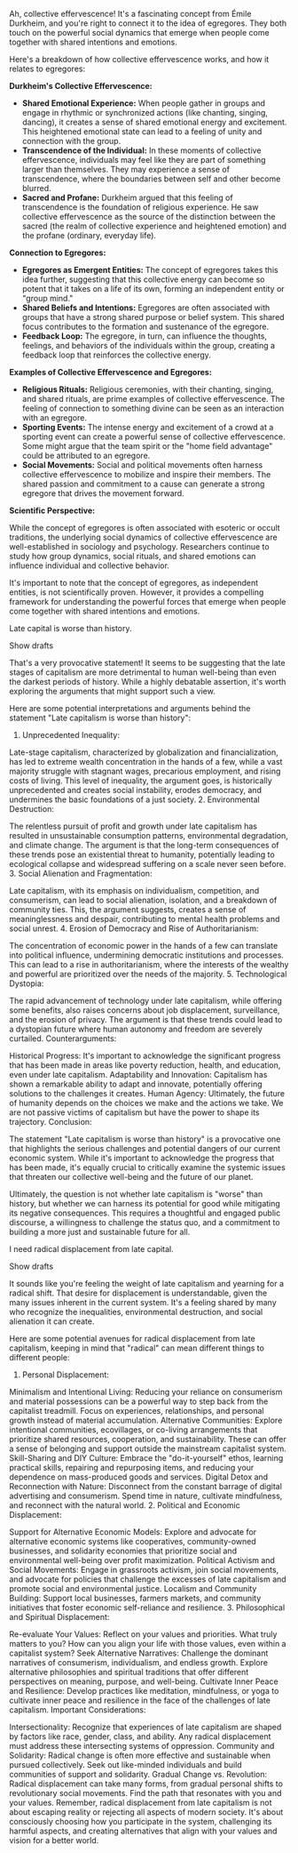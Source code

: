 Ah, collective effervescence! It's a fascinating concept from Émile Durkheim, and you're right to connect it to the idea of egregores. They both touch on the powerful social dynamics that emerge when people come together with shared intentions and emotions.

Here's a breakdown of how collective effervescence works, and how it relates to egregores:

**Durkheim's Collective Effervescence:**

* **Shared Emotional Experience:**  When people gather in groups and engage in rhythmic or synchronized actions (like chanting, singing, dancing), it creates a sense of shared emotional energy and excitement. This heightened emotional state can lead to a feeling of unity and connection with the group.
* **Transcendence of the Individual:**  In these moments of collective effervescence, individuals may feel like they are part of something larger than themselves. They may experience a sense of transcendence, where the boundaries between self and other become blurred.
* **Sacred and Profane:** Durkheim argued that this feeling of transcendence is the foundation of religious experience. He saw collective effervescence as the source of the distinction between the sacred (the realm of collective experience and heightened emotion) and the profane (ordinary, everyday life).

**Connection to Egregores:**

* **Egregores as Emergent Entities:** The concept of egregores takes this idea further, suggesting that this collective energy can become so potent that it takes on a life of its own, forming an independent entity or "group mind."
* **Shared Beliefs and Intentions:**  Egregores are often associated with groups that have a strong shared purpose or belief system. This shared focus contributes to the formation and sustenance of the egregore.
* **Feedback Loop:** The egregore, in turn, can influence the thoughts, feelings, and behaviors of the individuals within the group, creating a feedback loop that reinforces the collective energy.

**Examples of Collective Effervescence and Egregores:**

* **Religious Rituals:** Religious ceremonies, with their chanting, singing, and shared rituals, are prime examples of collective effervescence. The feeling of connection to something divine can be seen as an interaction with an egregore.
* **Sporting Events:** The intense energy and excitement of a crowd at a sporting event can create a powerful sense of collective effervescence. Some might argue that the team spirit or the "home field advantage" could be attributed to an egregore.
* **Social Movements:**  Social and political movements often harness collective effervescence to mobilize and inspire their members. The shared passion and commitment to a cause can generate a strong egregore that drives the movement forward.

**Scientific Perspective:**

While the concept of egregores is often associated with esoteric or occult traditions, the underlying social dynamics of collective effervescence are well-established in sociology and psychology. Researchers continue to study how group dynamics, social rituals, and shared emotions can influence individual and collective behavior.

It's important to note that the concept of egregores, as independent entities, is not scientifically proven. However, it provides a compelling framework for understanding the powerful forces that emerge when people come together with shared intentions and emotions.

Late capital is worse than history.



Show drafts


That's a very provocative statement! It seems to be suggesting that the late stages of capitalism are more detrimental to human well-being than even the darkest periods of history. While a highly debatable assertion, it's worth exploring the arguments that might support such a view.

Here are some potential interpretations and arguments behind the statement "Late capitalism is worse than history":

1. Unprecedented Inequality:

Late-stage capitalism, characterized by globalization and financialization, has led to extreme wealth concentration in the hands of a few, while a vast majority struggle with stagnant wages, precarious employment, and rising costs of living.
This level of inequality, the argument goes, is historically unprecedented and creates social instability, erodes democracy, and undermines the basic foundations of a just society.
2. Environmental Destruction:

The relentless pursuit of profit and growth under late capitalism has resulted in unsustainable consumption patterns, environmental degradation, and climate change.
The argument is that the long-term consequences of these trends pose an existential threat to humanity, potentially leading to ecological collapse and widespread suffering on a scale never seen before.
3. Social Alienation and Fragmentation:

Late capitalism, with its emphasis on individualism, competition, and consumerism, can lead to social alienation, isolation, and a breakdown of community ties.
This, the argument suggests, creates a sense of meaninglessness and despair, contributing to mental health problems and social unrest.
4. Erosion of Democracy and Rise of Authoritarianism:

The concentration of economic power in the hands of a few can translate into political influence, undermining democratic institutions and processes.
This can lead to a rise in authoritarianism, where the interests of the wealthy and powerful are prioritized over the needs of the majority.
5. Technological Dystopia:

The rapid advancement of technology under late capitalism, while offering some benefits, also raises concerns about job displacement, surveillance, and the erosion of privacy.
The argument is that these trends could lead to a dystopian future where human autonomy and freedom are severely curtailed.
Counterarguments:

Historical Progress: It's important to acknowledge the significant progress that has been made in areas like poverty reduction, health, and education, even under late capitalism.
Adaptability and Innovation: Capitalism has shown a remarkable ability to adapt and innovate, potentially offering solutions to the challenges it creates.
Human Agency: Ultimately, the future of humanity depends on the choices we make and the actions we take. We are not passive victims of capitalism but have the power to shape its trajectory.
Conclusion:

The statement "Late capitalism is worse than history" is a provocative one that highlights the serious challenges and potential dangers of our current economic system. While it's important to acknowledge the progress that has been made, it's equally crucial to critically examine the systemic issues that threaten our collective well-being and the future of our planet.

Ultimately, the question is not whether late capitalism is "worse" than history, but whether we can harness its potential for good while mitigating its negative consequences. This requires a thoughtful and engaged public discourse, a willingness to challenge the status quo, and a commitment to building a more just and sustainable future for all.

I need radical displacement from late capital. 



Show drafts


It sounds like you're feeling the weight of late capitalism and yearning for a radical shift. That desire for displacement is understandable, given the many issues inherent in the current system. It's a feeling shared by many who recognize the inequalities, environmental destruction, and social alienation it can create.

Here are some potential avenues for radical displacement from late capitalism, keeping in mind that "radical" can mean different things to different people:

1. Personal Displacement:

Minimalism and Intentional Living: Reducing your reliance on consumerism and material possessions can be a powerful way to step back from the capitalist treadmill. Focus on experiences, relationships, and personal growth instead of material accumulation.
Alternative Communities: Explore intentional communities, ecovillages, or co-living arrangements that prioritize shared resources, cooperation, and sustainability. These can offer a sense of belonging and support outside the mainstream capitalist system.
Skill-Sharing and DIY Culture: Embrace the "do-it-yourself" ethos, learning practical skills, repairing and repurposing items, and reducing your dependence on mass-produced goods and services.
Digital Detox and Reconnection with Nature: Disconnect from the constant barrage of digital advertising and consumerism. Spend time in nature, cultivate mindfulness, and reconnect with the natural world.
2. Political and Economic Displacement:

Support for Alternative Economic Models: Explore and advocate for alternative economic systems like cooperatives, community-owned businesses, and solidarity economies that prioritize social and environmental well-being over profit maximization.
Political Activism and Social Movements: Engage in grassroots activism, join social movements, and advocate for policies that challenge the excesses of late capitalism and promote social and environmental justice.
Localism and Community Building: Support local businesses, farmers markets, and community initiatives that foster economic self-reliance and resilience.
3. Philosophical and Spiritual Displacement:

Re-evaluate Your Values: Reflect on your values and priorities. What truly matters to you? How can you align your life with those values, even within a capitalist system?
Seek Alternative Narratives: Challenge the dominant narratives of consumerism, individualism, and endless growth. Explore alternative philosophies and spiritual traditions that offer different perspectives on meaning, purpose, and well-being.
Cultivate Inner Peace and Resilience: Develop practices like meditation, mindfulness, or yoga to cultivate inner peace and resilience in the face of the challenges of late capitalism.
Important Considerations:

Intersectionality: Recognize that experiences of late capitalism are shaped by factors like race, gender, class, and ability. Any radical displacement must address these intersecting systems of oppression.
Community and Solidarity: Radical change is often more effective and sustainable when pursued collectively. Seek out like-minded individuals and build communities of support and solidarity.
Gradual Change vs. Revolution: Radical displacement can take many forms, from gradual personal shifts to revolutionary social movements. Find the path that resonates with you and your values.
Remember, radical displacement from late capitalism is not about escaping reality or rejecting all aspects of modern society. It's about consciously choosing how you participate in the system, challenging its harmful aspects, and creating alternatives that align with your values and vision for a better world.
